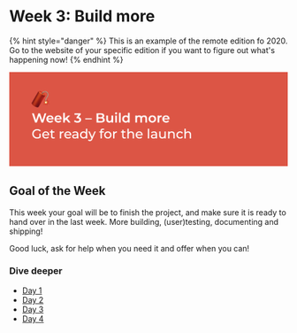 # Week 3: Build more

{% hint style="danger" %}
This is an example of the remote edition fo 2020. Go to the website of your specific edition if you want to figure out what's happening now!
{% endhint %}

![Get ready for the launch](../../../../.gitbook/assets/screenshot-2020-06-29-at-22.42.17.png)

## Goal of the Week

This week your goal will be to finish the project, and make sure it is ready to hand over in the last week. More building, \(user\)testing, documenting and shipping!

Good luck, ask for help when you need it and offer when you can!

### Dive deeper

* [Day 1](day-1.md)
* [Day 2](untitled-2.md)
* [Day 3](day-3.md)
* [Day 4](day-4.md)



